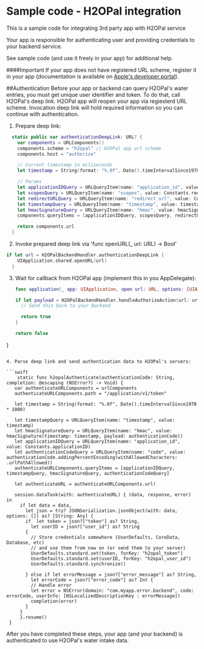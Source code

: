 # Sample code - H2OPal integration
This is a sample code for integrating 3rd party app with H2OPal service

Your app is responsible for authenticating user and providing credentials to your backend service. 

See sample code (and use it freely in your app) for additional help. 

####Important
If your app does not have registered URL scheme, register it in your app (documentation is available on [Apple's developer portal](https://developer.apple.com/library/content/documentation/iPhone/Conceptual/iPhoneOSProgrammingGuide/Inter-AppCommunication/Inter-AppCommunication.html)).

##Authentication
Before your app or backend can query H2OPal's water entries, you must get unique user identifier and token.  To do that,  call H2OPal's deep link. H2OPal app will reopen your app via regiesterd URL scheme. Invocation deep link will hold required information so you can continue with authentication.

1. Prepare deep link:

```swift
  static public var authenticationDeepLink: URL? {
    var components = URLComponents()
    components.scheme = "h2opal" // H2OPal app url scheme
    components.host = "authorize"

    // Current timestamp in miliseconds
    let timestamp = String(format: "%.0f", Date().timeIntervalSince1970 * 1000)

    // Params
    let applicationIDQuery = URLQueryItem(name: "application_id", value: Constants.applicationID)
    let scopesQuery = URLQueryItem(name: "scopes", value: Constants.requiredScopes.joined(separator: " "))
    let redirectURLQuery = URLQueryItem(name: "redirect_url", value: Constants.redirectURL)
    let timestampQuery = URLQueryItem(name: "timestamp", value: timestamp)
    let hmacSignatureQuery = URLQueryItem(name: "hmac", value: hmacSignature(timestamp: timestamp, payload: Constants.redirectURL))
    components.queryItems = [applicationIDQuery, scopesQuery, redirectURLQuery, timestampQuery, hmacSignatureQuery]

    return components.url
  }
  ```
  
2. Invoke prepared deep link via 'func openURL(_ url: URL) -> Bool'
  
  ```swift
  if let url = H2OPalBackendHandler.authenticationDeepLink {
      UIApplication.shared.openURL(url)
    }
  ```
  
3. Wait for callback from H2OPal app (implement this in you AppDelegate):
  
    ```swift
    func application(_ app: UIApplication, open url: URL, options: [UIApplicationOpenURLOptionsKey : Any] = [:]) -> Bool {

    if let payload = H2OPalBackendHandler.handleAuthorizeAction(url: url) {
      // Send this back to your Backend

      return true
    }

    return false
  }
 
 ```
 
4. Parse deep link and send authentication data to H2OPal's servers:
 
 ```swift
     static func h2opalAuthenticate(authenticationCode: String, completion: @escaping (NSError?) -> Void) {
    var authenticateURLComponents = urlComponents
    authenticateURLComponents.path = "/application/v1/token"

    let timestamp = String(format: "%.0f", Date().timeIntervalSince1970 * 1000)

    let timestampQuery = URLQueryItem(name: "timestamp", value: timestamp)
    let hmacSignatureQuery = URLQueryItem(name: "hmac", value: hmacSignature(timestamp: timestamp, payload: authenticationCode))
    let applicationIDQuery = URLQueryItem(name: "application_id", value: Constants.applicationID)
    let authenticationCodeQuery = URLQueryItem(name: "code", value: authenticationCode.addingPercentEncoding(withAllowedCharacters: .urlPathAllowed))
    authenticateURLComponents.queryItems = [applicationIDQuery, timestampQuery, hmacSignatureQuery, authenticationCodeQuery]

    let authenticateURL = authenticateURLComponents.url!

    session.dataTask(with: authenticateURL) { (data, response, error) in
      if let data = data,
        let json = try? JSONSerialization.jsonObject(with: data, options: []) as? [String: Any] {
        if  let token = json?["token"] as? String,
          let userID = json?["user_id"] as? String
        {
          // Store credentials somewhere (UserDefaults, CoreData, Database, etc)
          // and use them from now on (or send them to your server)
          UserDefaults.standard.set(token, forKey: "h2opal_token")
          UserDefaults.standard.set(userID, forKey: "h2opal_user_id")
          UserDefaults.standard.synchronize()

        } else if let errorMessage = json?["error_message"] as? String,
          let errorCode = json?["error_code"] as? Int {
          // Handle error
          let error = NSError(domain: "com.myapp.error.backend", code: errorCode, userInfo: [NSLocalizedDescriptionKey : errorMessage])
          completion(error)
        }
      }
      }.resume()
  }
  ```
 
 After you have completed these steps, your app (and your backend) is authenticated to use H2OPal's water intake data. 
 
 

  
  

